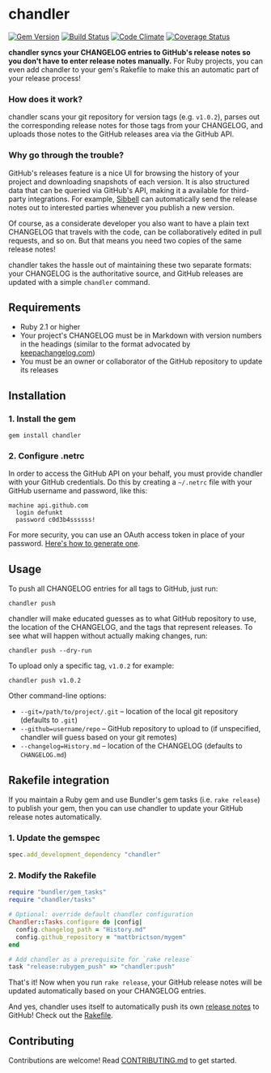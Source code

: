 # chandler

[![Gem Version](https://badge.fury.io/rb/chandler.svg)](http://badge.fury.io/rb/chandler)
[![Build Status](https://travis-ci.org/mattbrictson/chandler.svg?branch=master)](https://travis-ci.org/mattbrictson/chandler)
[![Code Climate](https://codeclimate.com/github/mattbrictson/chandler/badges/gpa.svg)](https://codeclimate.com/github/mattbrictson/chandler)
[![Coverage Status](https://coveralls.io/repos/mattbrictson/chandler/badge.svg?branch=master)](https://coveralls.io/r/mattbrictson/chandler?branch=master)

**chandler syncs your CHANGELOG entries to GitHub's release notes so you don't have to enter release notes manually.** For Ruby projects, you can even add chandler to your gem's Rakefile to make this an automatic part of your release process!

### How does it work?

chandler scans your git repository for version tags (e.g. `v1.0.2`), parses out the corresponding release notes for those tags from your CHANGELOG, and uploads those notes to the GitHub releases area via the GitHub API.

### Why go through the trouble?

GitHub's releases feature is a nice UI for browsing the history of your project and downloading snapshots of each version. It is also structured data that can be queried via GitHub's API, making it a available for third-party integrations. For example, [Sibbell][] can automatically send the release notes out to interested parties whenever you publish a new version.

Of course, as a considerate developer you also want to have a plain text CHANGELOG that travels with the code, can be collaboratively edited in pull requests, and so on. But that means you need two copies of the same release notes!

chandler takes the hassle out of maintaining these two separate formats: your CHANGELOG is the authoritative source, and GitHub releases are updated with a simple `chandler` command.

## Requirements

* Ruby 2.1 or higher
* Your project's CHANGELOG must be in Markdown with version numbers in the headings (similar to the format advocated by [keepachangelog.com](http://keepachangelog.com))
* You must be an owner or collaborator of the GitHub repository to update its releases

## Installation

### 1. Install the gem

```
gem install chandler
```

### 2. Configure .netrc

In order to access the GitHub API on your behalf, you must provide chandler with your GitHub credentials. Do this by creating a `~/.netrc` file with your GitHub username and password, like this:

```
machine api.github.com
  login defunkt
  password c0d3b4ssssss!
```

For more security, you can use an OAuth access token in place of your password. [Here's how to generate one][access-token].


## Usage

To push all CHANGELOG entries for all tags to GitHub, just run:

```
chandler push
```

chandler will make educated guesses as to what GitHub repository to use, the location of the CHANGELOG, and the tags that represent releases. To see what will happen without actually making changes, run:

```
chandler push --dry-run
```

To upload only a specific tag, `v1.0.2` for example:

```
chandler push v1.0.2
```

Other command-line options:

* `--git=/path/to/project/.git` – location of the local git repository (defaults to `.git`)
* `--github=username/repo` – GitHub repository to upload to (if unspecified, chandler will guess based on your git remotes)
* `--changelog=History.md` – location of the CHANGELOG (defaults to `CHANGELOG.md`)


## Rakefile integration

If you maintain a Ruby gem and use Bundler's gem tasks (i.e. `rake release`) to publish your gem, then you can use chandler to update your GitHub release notes automatically.

### 1. Update the gemspec

```ruby
spec.add_development_dependency "chandler"
```

### 2. Modify the Rakefile

```ruby
require "bundler/gem_tasks"
require "chandler/tasks"

# Optional: override default chandler configuration
Chandler::Tasks.configure do |config|
  config.changelog_path = "History.md"
  config.github_repository = "mattbrictson/mygem"
end

# Add chandler as a prerequisite for `rake release`
task "release:rubygem_push" => "chandler:push"
```

That's it! Now when you run `rake release`, your GitHub release notes will be updated automatically based on your CHANGELOG entries.

And yes, chandler uses itself to automatically push its own [release notes][release-notes] to GitHub! Check out the [Rakefile](Rakefile).

[Sibbell]: http://sibbell.com
[access-token]: https://help.github.com/articles/creating-an-access-token-for-command-line-use/
[release-notes]: https://github.com/mattbrictson/chandler/releases

## Contributing

Contributions are welcome! Read [CONTRIBUTING.md](CONTRIBUTING.md) to get started.
